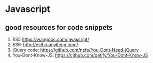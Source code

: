 # Javascript

## good resources for code snippets

1. ES5 https://wangdoc.com/javascript/
2. ES6: http://es6.ruanyifeng.com/
3. jQuery code: https://github.com/nefe/You-Dont-Need-jQuery
4. You-Dont-Know-JS: https://github.com/getify/You-Dont-Know-JS